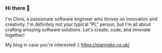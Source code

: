 ### Hi there 👋

I'm Chris, a passionate software engineer who thrives on innovation and creativity. I'm definitely not your typical "PL" person, but I'm all about crafting amazing software solutions. Let's create, code, and innovate together!

My blog in case you're interested :) https://giannako.co.uk/

<!--
**goodtoseeu57/goodtoseeu57** is a ✨ _special_ ✨ repository because its `README.md` (this file) appears on your GitHub profile.

Here are some ideas to get you started:

- 🔭 I’m currently working on ...
- 🌱 I’m currently learning ...
- 👯 I’m looking to collaborate on ...
- 🤔 I’m looking for help with ...
- 💬 Ask me about ...
- 📫 How to reach me: ...
- 😄 Pronouns: ...
- ⚡ Fun fact: ...
-->

